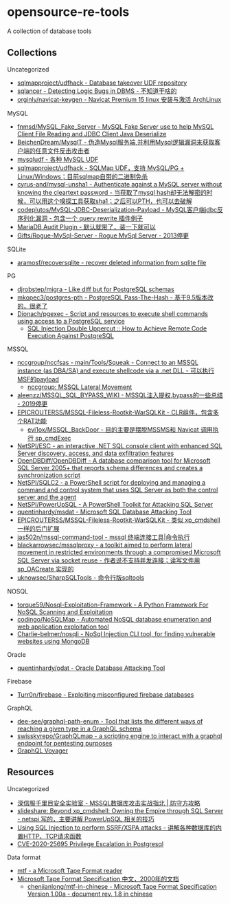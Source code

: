 # opensource-re-tools

A collection of database tools

## Collections

Uncategorized

* [sqlmapproject/udfhack - Database takeover UDF repository](https://github.com/sqlmapproject/udfhack)
* [sqlancer - Detecting Logic Bugs in DBMS - 不知道干啥的](https://github.com/sqlancer/sqlancer)
* [orginly/navicat-keygen - Navicat Premium 15 linux 安装与激活 ArchLinux](https://github.com/orginly/navicat-keygen)

MySQL

* [fnmsd/MySQL_Fake_Server - MySQL Fake Server use to help MySQL Client File Reading and JDBC Client Java Deserialize](https://github.com/fnmsd/MySQL_Fake_Server)
* [BeichenDream/MysqlT - 伪造Mysql服务端,并利用Mysql逻辑漏洞来获取客户端的任意文件反击攻击者](https://github.com/BeichenDream/MysqlT)
* [mysqludf - 各种 MySQL UDF](https://github.com/mysqludf)
* [sqlmapproject/udfhack - SQLMap UDF，支持 MySQL/PG + Linux/Windows；目前sqlmap自带的二进制免杀](https://github.com/sqlmapproject/udfhack)
* [cyrus-and/mysql-unsha1 - Authenticate against a MySQL server without knowing the cleartext password - 当获取了mysql hash却无法解密的时候，可以用这个嗅探工具获取sha1；之后可以PTH，也可以去破解](https://github.com/cyrus-and/mysql-unsha1)
* [codeplutos/MySQL-JDBC-Deserialization-Payload - MySQL客户端jdbc反序列化漏洞 - 包含一个 query rewrite 插件例子](https://github.com/codeplutos/MySQL-JDBC-Deserialization-Payload)
* [MariaDB Audit Plugin - 默认就带了，装一下就可以](https://mariadb.com/kb/en/mariadb-audit-plugin/)
* [Gifts/Rogue-MySql-Server - Rogue MySql Server - 2013停更](https://github.com/Gifts/Rogue-MySql-Server)

SQLite

* [aramosf/recoversqlite - recover deleted information from sqlite file](https://github.com/aramosf/recoversqlite)

PG

* [djrobstep/migra - Like diff but for PostgreSQL schemas](https://github.com/djrobstep/migra)
* [mkopec3/postgres-pth - PostgreSQL Pass-The-Hash - 基于9.5版本改的，很老了](https://github.com/mkopec3/postgres-pth)
* [Dionach/pgexec - Script and resources to execute shell commands using access to a PostgreSQL service](https://github.com/Dionach/pgexec)
  * [SQL Injection Double Uppercut :: How to Achieve Remote Code Execution Against PostgreSQL](https://srcincite.io/blog/2020/06/26/sql-injection-double-uppercut-how-to-achieve-remote-code-execution-against-postgresql.html)

MSSQL

* [nccgroup/nccfsas - main/Tools/Squeak - Connect to an MSSQL instance (as DBA/SA) and execute shellcode via a .net DLL - 可以执行MSF的payload](https://github.com/nccgroup/nccfsas/tree/main/Tools/Squeak)
  * [nccgroup: MSSQL Lateral Movement](https://research.nccgroup.com/2021/01/21/mssql-lateral-movement/)
* [aleenzz/MSSQL_SQL_BYPASS_WIKI - MSSQL注入提权,bypass的一些总结 - 2019停更](https://github.com/aleenzz/MSSQL_SQL_BYPASS_WIKI)
* [EPICROUTERSS/MSSQL-Fileless-Rootkit-WarSQLKit - CLR组件，包含多个RAT功能](https://github.com/EPICROUTERSS/MSSQL-Fileless-Rootkit-WarSQLKit)
  * [evi1ox/MSSQL_BackDoor - 目的主要是摆脱MSSMS和 Navicat 调用执行 sp_cmdExec](https://github.com/evi1ox/MSSQL_BackDoor)
* [NetSPI/ESC - an interactive .NET SQL console client with enhanced SQL Server discovery, access, and data exfiltration features](https://github.com/NetSPI/ESC)
* [OpenDBDiff/OpenDBDiff - A database comparison tool for Microsoft SQL Server 2005+ that reports schema differences and creates a synchronization script](https://github.com/OpenDBDiff/OpenDBDiff)
* [NetSPI/SQLC2 - a PowerShell script for deploying and managing a command and control system that uses SQL Server as both the control server and the agent](https://github.com/NetSPI/SQLC2)
* [NetSPI/PowerUpSQL - A PowerShell Toolkit for Attacking SQL Server](https://github.com/NetSPI/PowerUpSQL)
* [quentinhardy/msdat - Microsoft SQL Database Attacking Tool](https://github.com/quentinhardy/msdat)
* [EPICROUTERSS/MSSQL-Fileless-Rootkit-WarSQLKit - 类似 xp_cmdshell 一样的后门扩展](https://github.com/EPICROUTERSS/MSSQL-Fileless-Rootkit-WarSQLKit)
* [jas502n/mssql-command-tool - mssql 终端连接工具|命令执行](https://github.com/jas502n/mssql-command-tool)
* [blackarrowsec/mssqlproxy - a toolkit aimed to perform lateral movement in restricted environments through a compromised Microsoft SQL Server via socket reuse - 作者说不支持并发连接；读写文件用 sp_OACreate 实现的](https://github.com/blackarrowsec/mssqlproxy)
* [uknowsec/SharpSQLTools - 命令行版sqltools](https://github.com/uknowsec/SharpSQLTools)

NOSQL

* [torque59/Nosql-Exploitation-Framework - A Python Framework For NoSQL Scanning and Exploitation](https://github.com/torque59/Nosql-Exploitation-Framework)
* [codingo/NoSQLMap - Automated NoSQL database enumeration and web application exploitation tool](https://github.com/codingo/NoSQLMap)
* [Charlie-belmer/nosqli - NoSql Injection CLI tool, for finding vulnerable websites using MongoDB](https://github.com/Charlie-belmer/nosqli)

Oracle

* [quentinhardy/odat - Oracle Database Attacking Tool](https://github.com/quentinhardy/odat)

Firebase

* [Turr0n/firebase - Exploiting misconfigured firebase databases](https://github.com/Turr0n/firebase)

GraphQL

* [dee-see/graphql-path-enum - Tool that lists the different ways of reaching a given type in a GraphQL schema](https://gitlab.com/dee-see/graphql-path-enum)
* [swisskyrepo/GraphQLmap - a scripting engine to interact with a graphql endpoint for pentesting purposes](https://github.com/swisskyrepo/GraphQLmap)
* [GraphQL Voyager](https://apis.guru/graphql-voyager/)

## Resources

Uncategorized

* [深信服千里目安全实验室 - MSSQL数据库攻击实战指北 | 防守方攻略](https://mp.weixin.qq.com/s/uENvpPan7aVd7MbSoAT9Dg)
* [slideshare: Beyond xp_cmdshell: Owning the Empire through SQL Server - netspi 写的，主要讲解 PowerUpSQL 相关的技巧](https://www.slideshare.net/nullbind/beyond-xpcmdshell-owning-the-empire-through-sql-server)
* [Using SQL Injection to perform SSRF/XSPA attacks - 讲解各种数据库的内置HTTP、TCP请求函数](https://ibreak.software/2020/06/using-sql-injection-to-perform-ssrf-xspa-attacks/)
* [CVE-2020-25695 Privilege Escalation in Postgresql](https://staaldraad.github.io/post/2020-12-15-cve-2020-25695-postgresql-privesc/)

Data format

* [mtf - a Microsoft Tape Format reader](https://github.com/KyleBruene/mtf)
* [Microsoft Tape Format Specification 中文，2000年的文档](https://chenjianlong.gitbooks.io/microsoft-tape-format-specification/content/section5/01_common_blk_hdr.html)
  * [chenjianlong/mtf-in-chinese - Microsoft Tape Format Specification Version 1.00a - document rev. 1.8 in chinese](https://github.com/chenjianlong/mtf-in-chinese)



